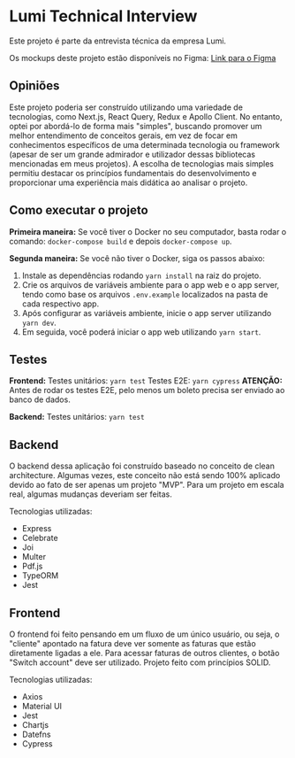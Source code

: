 # Lumi Technical Interview

Este projeto é parte da entrevista técnica da empresa Lumi.

Os mockups deste projeto estão disponíveis no Figma:
[Link para o Figma](https://www.figma.com/file/nxk7ksj16VDwJRYnJU77z2/Lumi?type=design&node-id=0%3A1&mode=design&t=Em7i71SCw3fKM9lc-1)

## Opiniões
Este projeto poderia ser construído utilizando uma variedade de tecnologias, como Next.js, React Query, Redux e Apollo Client. No entanto, optei por abordá-lo de forma mais "simples", buscando promover um melhor entendimento de conceitos gerais, em vez de focar em conhecimentos específicos de uma determinada tecnologia ou framework (apesar de ser um grande admirador e utilizador dessas bibliotecas mencionadas em meus projetos). A escolha de tecnologias mais simples permitiu destacar os princípios fundamentais do desenvolvimento e proporcionar uma experiência mais didática ao analisar o projeto.

## Como executar o projeto

**Primeira maneira:**
Se você tiver o Docker no seu computador, basta rodar o comando: `docker-compose build` e depois `docker-compose up`.

**Segunda maneira:**
Se você não tiver o Docker, siga os passos abaixo:
1. Instale as dependências rodando `yarn install` na raiz do projeto.
2. Crie os arquivos de variáveis ambiente para o app web e o app server, tendo como base os arquivos `.env.example` localizados na pasta de cada respectivo app.
3. Após configurar as variáveis ambiente, inicie o app server utilizando `yarn dev`.
4. Em seguida, você poderá iniciar o app web utilizando `yarn start`.

## Testes

**Frontend:**
Testes unitários: 
`yarn test`
Testes E2E: 
`yarn cypress`
**ATENÇÃO:** Antes de rodar os testes E2E, pelo menos um boleto precisa ser enviado ao banco de dados.

**Backend:**
Testes unitários: `yarn test`

## Backend

O backend dessa aplicação foi construído baseado no conceito de clean architecture. Algumas vezes, este conceito não está sendo 100% aplicado devido ao fato de ser apenas um projeto "MVP". Para um projeto em escala real, algumas mudanças deveriam ser feitas.

Tecnologias utilizadas:
- Express
- Celebrate
- Joi
- Multer
- Pdf.js
- TypeORM
- Jest

## Frontend

O frontend foi feito pensando em um fluxo de um único usuário, ou seja, o "cliente" apontado na fatura deve ver somente as faturas que estão diretamente ligadas a ele. Para acessar faturas de outros clientes, o botão "Switch account" deve ser utilizado. Projeto feito com princípios SOLID.

Tecnologias utilizadas:
- Axios
- Material UI
- Jest
- Chartjs
- Datefns
- Cypress
